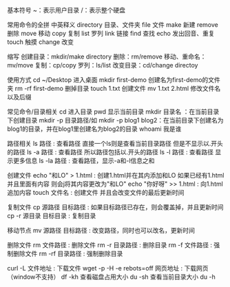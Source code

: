 <!--
 * @Author: your name
 * @Date: 2022-03-11 18:49:36
 * @LastEditTime: 2022-03-12 11:50:04
 * @LastEditors: Please set LastEditors
 * @Description: 打开koroFileHeader查看配置 进行设置: https://github.com/OBKoro1/koro1FileHeader/wiki/%E9%85%8D%E7%BD%AE
 * @FilePath: \blog\命令行.md
-->


基本符号 ~：表示用户目录 /：表示整个硬盘

常用命令的全拼 中英释义 
directory 目录、文件夹 
file 文件 
make 新建 
remove 删除 
move 移动 
copy 复制 
list 罗列 
link 链接 
find 查找 
echo 发出回音、重复 
touch 触摸 
change 改变

缩写 
创建目录：mkdir/make directory 
删除：rm/remove 
移动、重命名：mv/move 
复制：cp/copy 
罗列：ls/list 
改变目录：cd/change directoy

使用方式 
cd ~/Desktop 进入桌面 
mkdir first-demo 创建名为first-demo的文件夹 
rm -rf first-demo 删掉目录 
touch 1.txt 创建文件 
mv 1.txt 2.html 修改文件名以及后缀

常见命令/目录相关 
cd 进入目录 
pwd 显示当前目录 
mkdir 目录名 ：在当前目录下创建目录 
mkdir -p 目录路径/如 mkdir -p blog1 blog2：在当前目录下创建名为blog1的目录，并在blog1里创建名为blog2的目录
whoami 我是谁

路径相关 
ls 路径 : 查看路径 直接一个ls则是查看当前目录路径 但是不显示以.开头的路径 
ls -a 路径 : 查看路径 所以路径包括以.开头的路径 
ls -l 路径 : 查看路径 显示更多信息 
ls -la 路径 : 查看路径，显示-a和-l信息之和

创建文件 
echo "和LO" > 1.html : 创建1.html并在其内添加和LO 如果已经有1.html并且里面有内容 则会j将其内容更改为"和LO" 
echo "你好呀" >> 1.html : 向1.html追加内容 
touch 文件名 : 创建文件 并且会改变文件的最后更新时间

复制文件 
cp 源路径 目标路径 : 如果目标路径已存在，则会覆盖掉，并且更新时间 
cp -r 源目录 目标目录 : 复制目录

移动节点 
mv 源路径 目标路径 : 改变路径，同时也可以改名，更新时间

删除文件 rm 文件路径 : 删除文件 
rm -r 目录路径 : 删除目录 
rm -f 文件路径 : 强制删除文件 
rm -rf 目录路径 : 强制删除目录

curl -L 文件地址 : 下载文件 
wget -p -H -e rebots=off 网页地址 : 下载网页（window不支持） 
df -kh 查看磁盘占用大小 
du -sh 查看当前目录大小 
du -h
